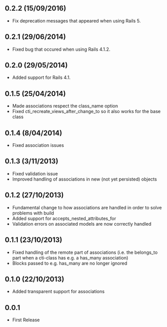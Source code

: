 ## 0.2.2 (15/09/2016)

* Fix deprecation messages that appeared when using Rails 5.

## 0.2.1 (29/06/2014)

* Fixed bug that occured when using Rails 4.1.2.

## 0.2.0 (29/05/2014)

* Added support for Rails 4.1.

## 0.1.5 (25/04/2014)

* Made associations respect the class_name option
* Fixed cti_recreate_views_after_change_to so it also works for the base class

## 0.1.4 (8/04/2014)

* Fixed association issues

## 0.1.3 (3/11/2013)

* Fixed validation issue
* Improved handling of associations in new (not yet persisted) objects

## 0.1.2 (27/10/2013)

* Fundamental change to how associations are handled in order to solve problems with build
* Added support for accepts_nested_attributes_for
* Validation errors on associated models are now correctly handled

## 0.1.1 (23/10/2013)

* Fixed handling of the remote part of associations (i.e. the belongs_to part when a cti-class has e.g. a has_many association)
* Blocks passed to e.g. has_many are no longer ignored

## 0.1.0 (22/10/2013)

* Added transparent support for associations

## 0.0.1

* First Release
